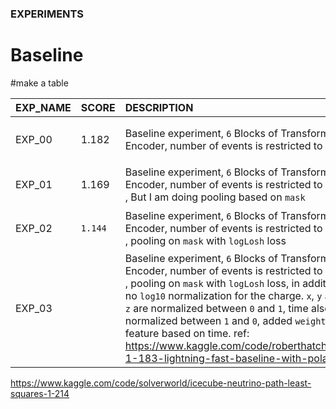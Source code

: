 ### EXPERIMENTS

# Baseline 
#make a table

| EXP_NAME | SCORE     | DESCRIPTION                                                                                                                        | SCRIPT                                        |
| :------- | :-------- | :--------------------------------------------------------------------------------------------------------------------------------- | :-------------------------------------------- |
| EXP_00   | 1.182 | Baseline experiment, `6` Blocks of Transformer Encoder, number of events is restricted to 100                                        | `!CUDA_VISIBLE_DEVICES=0 python train.py --config_name BASELINE_HF` `                |
| EXP_01   |  1.169         | Baseline experiment, `6` Blocks of Transformer Encoder, number of events is restricted to `100` , But I am doing pooling based on `mask` | `!CUDA_VISIBLE_DEVICES=0 python train.py --config_name BASELINE_HF_V1` |
| EXP_02   | `1.144`        | Baseline experiment, `6` Blocks of Transformer Encoder, number of events is restricted to `100` , pooling on `mask` with `logLosh`  loss | `!CUDA_VISIBLE_DEVICES=0 python train.py --config_name BASELINE_HF_V2`         |
| EXP_03 | |Baseline experiment, `6` Blocks of Transformer Encoder, number of events is restricted to `100` , pooling on `mask` with `logLosh`  loss, in addition, no `log10` normalization for the charge. `x`, `y` and `z` are normalized between `0` and `1`, time also normalized between `1` and `0`, added `weighted` feature based on time. ref: https://www.kaggle.com/code/roberthatch/lb-1-183-lightning-fast-baseline-with-polars|



https://www.kaggle.com/code/solverworld/icecube-neutrino-path-least-squares-1-214